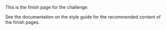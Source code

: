 This is the finish page for the challenge.

See the documentation on the style guide for the recommended content of the finish pages.
